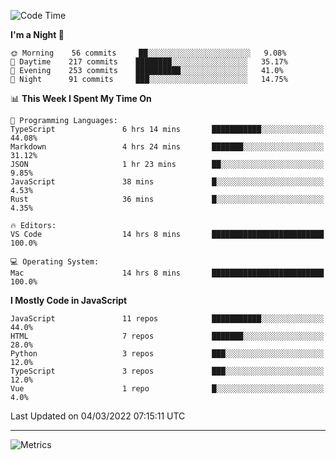 <!--START_SECTION:waka-->
![Code Time](http://img.shields.io/badge/Code%20Time-398%20hrs%203%20mins-blue)

**I'm a Night 🦉** 

```text
🌞 Morning    56 commits     ██░░░░░░░░░░░░░░░░░░░░░░░   9.08% 
🌆 Daytime    217 commits    ████████░░░░░░░░░░░░░░░░░   35.17% 
🌃 Evening    253 commits    ██████████░░░░░░░░░░░░░░░   41.0% 
🌙 Night      91 commits     ███░░░░░░░░░░░░░░░░░░░░░░   14.75%

```


📊 **This Week I Spent My Time On** 

```text
💬 Programming Languages: 
TypeScript               6 hrs 14 mins       ███████████░░░░░░░░░░░░░░   44.08% 
Markdown                 4 hrs 24 mins       ███████░░░░░░░░░░░░░░░░░░   31.12% 
JSON                     1 hr 23 mins        ██░░░░░░░░░░░░░░░░░░░░░░░   9.85% 
JavaScript               38 mins             █░░░░░░░░░░░░░░░░░░░░░░░░   4.53% 
Rust                     36 mins             █░░░░░░░░░░░░░░░░░░░░░░░░   4.35%

🔥 Editors: 
VS Code                  14 hrs 8 mins       █████████████████████████   100.0%

💻 Operating System: 
Mac                      14 hrs 8 mins       █████████████████████████   100.0%

```

**I Mostly Code in JavaScript** 

```text
JavaScript               11 repos            ███████████░░░░░░░░░░░░░░   44.0% 
HTML                     7 repos             ███████░░░░░░░░░░░░░░░░░░   28.0% 
Python                   3 repos             ███░░░░░░░░░░░░░░░░░░░░░░   12.0% 
TypeScript               3 repos             ███░░░░░░░░░░░░░░░░░░░░░░   12.0% 
Vue                      1 repo              █░░░░░░░░░░░░░░░░░░░░░░░░   4.0%

```



 Last Updated on 04/03/2022 07:15:11 UTC
<!--END_SECTION:waka-->

---


![Metrics](https://metrics.lecoq.io/kok-s0s?template=classic&base.header=0&base.activity=0&base.community=0&base.repositories=0&base.metadata=0&isocalendar=1&isocalendar.duration=half-year&config.timezone=Asia%2FShanghai)
                                                        
                      
                                                                                                       
                                                    

